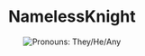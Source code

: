 <h1 align="center">NamelessKnight</h1>
<p align="center"><img src="https://img.shields.io/endpoint?color=251f3b&style=flat-square&url=https%3A%2F%2Fpronoundb.org%2Fshields%2F6387cdf695ed6674fbc90e7a" alt="Pronouns: They/He/Any"></p>




